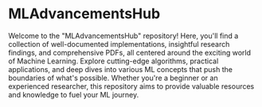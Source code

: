 # MLAdvancementsHub
Welcome to the "MLAdvancementsHub" repository! Here, you'll find a collection of well-documented implementations, insightful research findings, and comprehensive PDFs, all centered around the exciting world of Machine Learning. Explore cutting-edge algorithms, practical applications, and deep dives into various ML concepts that push the boundaries of what's possible. Whether you're a beginner or an experienced researcher, this repository aims to provide valuable resources and knowledge to fuel your ML journey.
